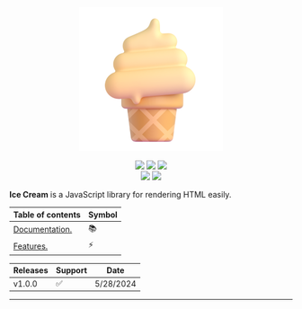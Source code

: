 <p align=center>
<img src="logo.png">
</p>
<p align="center">
<img src="https://img.shields.io/badge/npm-false-red"> <img src="https://img.shields.io/badge/cli-coming_soon-blue"> <img src="https://img.shields.io/badge/developer-myfer-green"> <br><img src="https://img.shields.io/badge/builds-passing-brightgreen"> <img src="https://img.shields.io/badge/release-v1.0.0-brightgreen">
</p>

**Ice Cream** is a JavaScript library for rendering HTML easily.

| Table of contents | Symbol |
| ---- | ---- |
| [Documentation.](https://github.com/ice-cream-js/icecream-js/wiki/Documentation#documentation) | 📚 |
| [Features.](https://github.com/ice-cream-js/icecream-js/wiki#features) | ⚡ |

| Releases | Support | Date |
| ---- | ---- | ---- |
| v1.0.0 | ✅ | 5/28/2024 |
***
